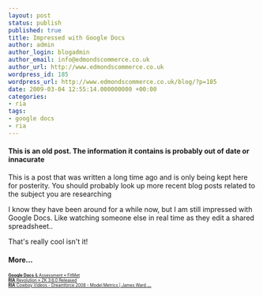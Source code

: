```yaml
---
layout: post
status: publish
published: true
title: Impressed with Google Docs
author: admin
author_login: blogadmin
author_email: info@edmondscommerce.co.uk
author_url: http://www.edmondscommerce.co.uk
wordpress_id: 185
wordpress_url: http://www.edmondscommerce.co.uk/blog/?p=185
date: 2009-03-04 12:55:14.000000000 +00:00
categories:
- ria
tags:
- google docs
- ria
---
```

<div class="oldpost"><h4>This is an old post. The information it contains is probably out of date or innacurate</h4>
<p>
This is a post that was written a long time ago and is only being kept here for posterity.
You should probably look up more recent blog posts related to the subject you are researching
</p>
</div>
I know they have been around for a while now, but I am still impressed with Google Docs. Like watching someone else in real time as they edit a shared spreadsheet.. 

That's really cool isn't it!<h4>More...</h4>
			<div style="font-size: .6em;"><a href="http://www.fitmet.com/2009/03/google-docs-assessment/" rel="nofollow"><b>Google Docs</b> &amp; Assessment « FitMet</a><br><a href="http://riarevolution.com/2009/03/03/zk-360-released/" rel="nofollow"><b>RIA</b> Revolution » ZK 3.6.0 Released</a><br><a href="http://www.jamesward.com/blog/2009/02/23/ria-cowboy-videos-dreamforce-2008-model-metrics/" rel="nofollow"><b>RIA</b> Cowboy Videos - Dreamforce 2008 - Model Metrics | James Ward <b>...</b></a><br></div>
